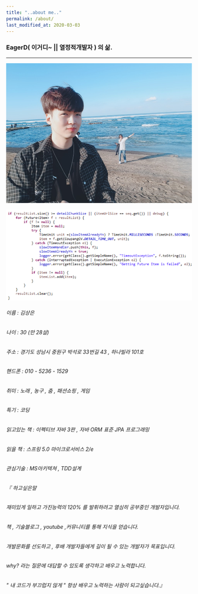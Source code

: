 ```yaml
---
title: "..about me.."
permalink: /about/
last_modified_at: 2020-03-03
---
```


### EagerD( 이거디~ || 열정적개발자 ) 의 삶.

--------

![iamge](../img/portrait.jpg)

![iamge](../img/code.png)

###### 이름 : 김상은

###### 나이 : 30 (만 28살)

###### 주소 : 경기도 성남시 중원구 박석로 33번길 43 , 하나빌라 101호 

###### 핸드폰 : 010 - 5236 - 1529

###### 취미 : 노래 , 농구 , 춤 , 패션쇼핑 , 게임

###### 특기 : 코딩

###### 읽고있는 책 : 이펙티브 자바 3판 , 자바 ORM 표준 JPA 프로그래밍

###### 읽을 책 : 스프링 5.0 마이크로서비스 2/e

###### 관심기술 : MS아키텍쳐 , TDD설계

###### 『 하고싶은말
###### 재미있게 일하고 가진능력의 120% 를 발휘하려고 열심히 공부중인 개발자입니다.

###### 책 , 기술블로그 , youtube ,커뮤니티를 통해 지식을 얻습니다.

###### 개발문화를 선도하고 , 후배 개발자들에게 길이 될 수 있는 개발자가 목표입니다.

###### why? 라는 질문에 대답할 수 있도록 생각하고 배우고 노력합니다.

###### " 내 코드가 부끄럽지 않게 " 항상 배우고 노력하는 사람이 되고싶습니다.』
